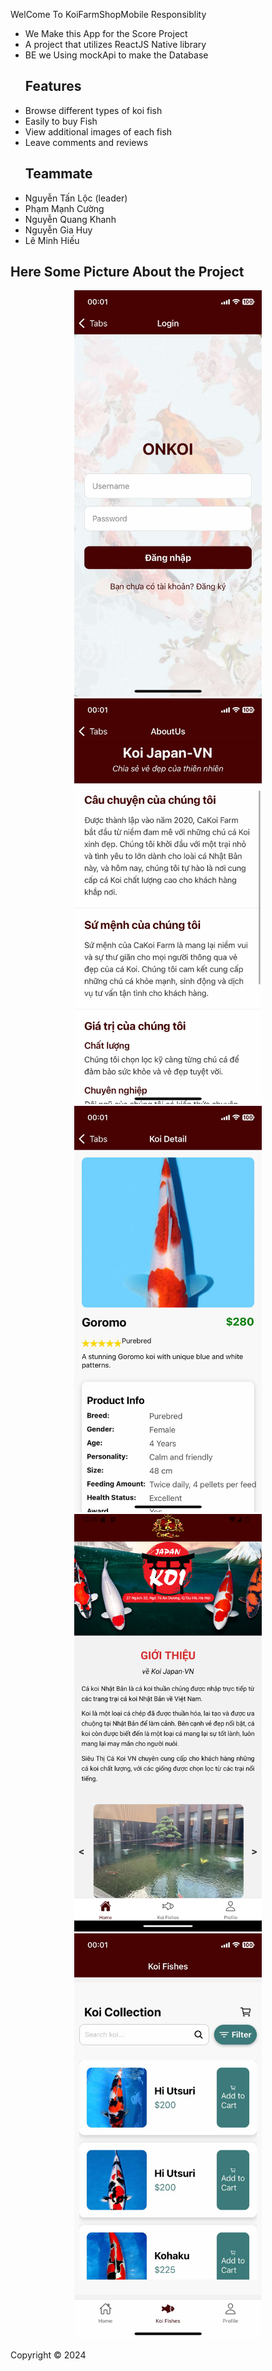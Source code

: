 WelCome To KoiFarmShopMobile Responsiblity
- We Make this App for the Score Project
- A project that utilizes ReactJS Native library
- BE we Using mockApi to make the Database
  ## Features
- Browse different types of koi fish
- Easily to buy Fish 
- View additional images of each fish
- Leave comments and reviews
  ## Teammate
- Nguyễn Tấn Lộc (leader)
- Phạm Mạnh Cường
- Nguyễn Quang Khanh
- Nguyễn Gia Huy
- Lê Minh Hiếu
## Here Some Picture About the Project 
<p align="center">
  <img src="https://github.com/NguyenLock/KoiFarmShopMobile/blob/master/assets/login.jpg" width="300" alt="Koi Fish">
  <img src= "https://github.com/NguyenLock/KoiFarmShopMobile/blob/master/assets/Aboutus.jpg" width ="300" alt= "Aboutus">
  <img src= "https://github.com/NguyenLock/KoiFarmShopMobile/blob/master/assets/Detail.jpg" width ="300" alt= "Detail">
  <img src= "https://github.com/NguyenLock/KoiFarmShopMobile/blob/master/assets/Introduce.png" width ="300" alt= "Introduce">
  <img src= "https://github.com/NguyenLock/KoiFarmShopMobile/blob/master/assets/produces.jpg" width ="300" alt= "Produces">
</p>
Copyright © 2024
